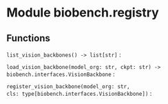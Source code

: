Module biobench.registry
========================

Functions
---------

`list_vision_backbones() ‑> list[str]`
:   

`load_vision_backbone(model_org: str, ckpt: str) ‑> biobench.interfaces.VisionBackbone`
:   

`register_vision_backbone(model_org: str, cls: type[biobench.interfaces.VisionBackbone])`
: